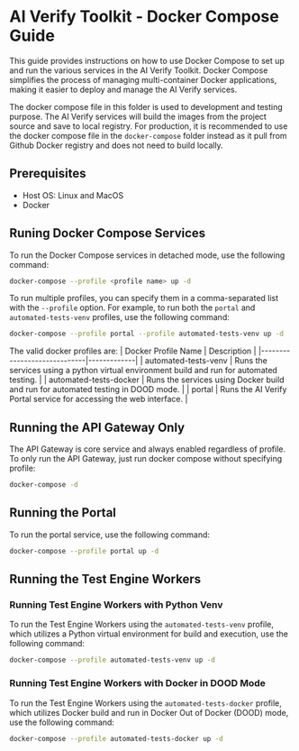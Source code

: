 # AI Verify Toolkit - Docker Compose Guide

This guide provides instructions on how to use Docker Compose to set up and run the various services in the AI Verify Toolkit. Docker Compose simplifies the process of managing multi-container Docker applications, making it easier to deploy and manage the AI Verify services.

The docker compose file in this folder is used to development and testing purpose. The AI Verify services will build the images from the project source and save to local registry. For production, it is recommended to use the docker compose file in the `docker-compose` folder instead as it pull from Github Docker registry and does not need to build locally.

## Prerequisites

- Host OS: Linux and MacOS
- Docker

## Runing Docker Compose Services
To run the Docker Compose services in detached mode, use the following command:
```sh
docker-compose --profile <profile name> up -d
```

To run multiple profiles, you can specify them in a comma-separated list with the `--profile` option. For example, to run both the `portal` and `automated-tests-venv` profiles, use the following command:
```sh
docker-compose --profile portal --profile automated-tests-venv up -d
```

The valid docker profiles are:
| Docker Profile Name         | Description |
|-----------------------------|-------------|
| automated-tests-venv        | Runs the services using a python virtual environment build and run for automated testing. |
| automated-tests-docker      | Runs the services using Docker build and run for automated testing in DOOD mode. |
| portal                      | Runs the AI Verify Portal service for accessing the web interface. |

## Running the API Gateway Only

The API Gateway is core service and always enabled regardless of profile. To only run the API Gateway, just run docker compose without specifying profile:

```sh
docker-compose -d
```

## Running the Portal

To run the portal service, use the following command:

```sh
docker-compose --profile portal up -d
```

## Running the Test Engine Workers

### Running Test Engine Workers with Python Venv

To run the Test Engine Workers using the `automated-tests-venv` profile, which utilizes a Python virtual environment for build and execution, use the following command:

```sh
docker-compose --profile automated-tests-venv up -d
```

### Running Test Engine Workers with Docker in DOOD Mode

To run the Test Engine Workers using the `automated-tests-docker` profile, which utilizes Docker build and run in Docker Out of Docker (DOOD) mode, use the following command:

```sh
docker-compose --profile automated-tests-docker up -d
```
